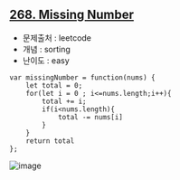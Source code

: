 ## [268. Missing Number](https://leetcode.com/problems/missing-number/description/?envType=problem-list-v2&envId=sorting)

- 문제출처 : leetcode
- 개념 : sorting
- 난이도 : easy



```
var missingNumber = function(nums) {
    let total = 0;
    for(let i = 0 ; i<=nums.length;i++){
        total += i;
        if(i<nums.length){
            total -= nums[i]
        }
    }
    return total
};
```


![image](https://github.com/user-attachments/assets/ef7bf2a2-e8e7-49ae-b6f5-a3fe70535089)
